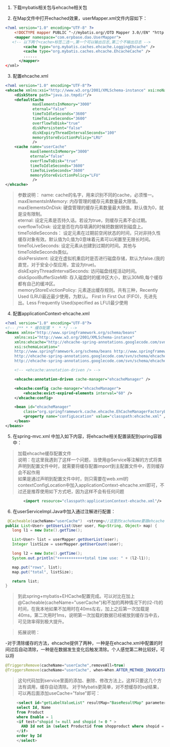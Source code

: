 1. 下载mybatis相关包与ehcache相关包

2. 在Map文件中打开echached效果，userMapper.xml文件内容如下：
```xml
<?xml version="1.0" encoding="UTF-8" ?>  
    <!DOCTYPE mapper PUBLIC "-//mybatis.org//DTD Mapper 3.0//EN" "http://mybatis.org/dtd/mybatis-3-mapper.dtd" >  
    <mapper namespace="com.erpbase.dao.UserMapper">  
   <!-- 以下两个<cache>标签二选一,第一个可以输出日志,第二个不输出日志 -->  
        <cache type="org.mybatis.caches.ehcache.LoggingEhcache" />  
        <cache type="org.mybatis.caches.ehcache.EhcacheCache" />  
        ......  
      </mapper>
</xml>
```

3. 配置ehcache.xml

```xml
<?xml version="1.0" encoding="UTF-8"?>    
<ehcache xmlns:xsi="http://www.w3.org/2001/XMLSchema-instance" xsi:noNamespaceSchemaLocation="http://ehcache.org/ehcache.xsd">  
    <diskStore path="java.io.tmpdir"/>   
    <defaultCache      
            maxElementsInMemory="3000"      
            eternal="false"      
            timeToIdleSeconds="3600"      
            timeToLiveSeconds="3600"      
            overflowToDisk="true"      
            diskPersistent="false"      
            diskExpiryThreadIntervalSeconds="100"      
            memoryStoreEvictionPolicy="LRU"      
            />      
    <cache name="userCache"      
           maxElementsInMemory="3000"      
           eternal="false"      
           overflowToDisk="true"      
           timeToIdleSeconds="3600"      
           timeToLiveSeconds="3600"      
           memoryStoreEvictionPolicy="LFU"      
            />    
</ehcache>
```

   >参数说明：
   name: cache的名字，用来识别不同的cache，必须惟一。   
   maxElementsInMemory: 内存管理的缓存元素数量最大限值。   
   maxElementsOnDisk: 硬盘管理的缓存元素数量最大限值。默认值为0，就是没有限制。   
   eternal: 设定元素是否持久话。若设为true，则缓存元素不会过期。   
   overflowToDisk: 设定是否在内存填满的时候把数据转到磁盘上。
   timeToIdleSeconds： 设定元素在过期前空闲状态的时间，只对非持久性缓存对象有效。默认值为0,值为0意味着元素可以闲置至无限长时间。   
   timeToLiveSeconds: 设定元素从创建到过期的时间。其他与timeToIdleSeconds类似。   
   diskPersistent: 设定在虚拟机重启时是否进行磁盘存储，默认为false.(我的直觉，对于安全小型应用，宜设为true)。   
   diskExpiryThreadIntervalSeconds: 访问磁盘线程活动时间。   
   diskSpoolBufferSizeMB: 存入磁盘时的缓冲区大小，默认30MB,每个缓存都有自己的缓冲区。   
   memoryStoreEvictionPolicy: 元素逐出缓存规则。共有三种，Recently Used (LRU)最近最少使用，为默认。 First In First Out (FIFO)，先进先出。Less Frequently Used(specified as LFU)最少使用

4. 配置applicationContext-ehcache.xml

```xml
<?xml version="1.0" encoding="UTF-8"?>  
<!-- /** * * 缓存配置 *  * */ -->  
<beans xmlns="http://www.springframework.org/schema/beans"  
    xmlns:xsi="http://www.w3.org/2001/XMLSchema-instance"  
    xmlns:ehcache="http://ehcache-spring-annotations.googlecode.com/svn/schema/ehcache-spring"  
    xsi:schemaLocation="      
    http://www.springframework.org/schema/beans http://www.springframework.org/schema/beans/spring-beans-3.0.xsd      
    http://ehcache-spring-annotations.googlecode.com/svn/schema/ehcache-spring    
    http://ehcache-spring-annotations.googlecode.com/svn/schema/ehcache-spring/ehcache-spring-1.1.xsd">  

    <!-- <ehcache:annotation-driven /> -->  

    <ehcache:annotation-driven cache-manager="ehcacheManager" />  

    <ehcache:config cache-manager="ehcacheManager">  
        <ehcache:evict-expired-elements interval="60" />  
    </ehcache:config>  

    <bean id="ehcacheManager"  
        class="org.springframework.cache.ehcache.EhCacheManagerFactoryBean">  
        <property name="configLocation" value="classpath:ehcache.xml" />  
    </bean>  
</beans>
```

5. 在spring-mvc.xml 中加入如下内容，将ehcache相关配置装配到spring容器中：

>加载ehcache缓存配置文件     
说明：在这里我遇到了这样一个问题，当使用@Service等注解的方式将类声明到配置文件中时，就需要将缓存配置import到主配置文件中，否则缓存会不起作用    
如果是通过<bean>声明到配置文件中时，则只需要在web.xml的contextConfigLocation中加入applicationContext-ehcache.xml即可，不过还是推荐使用如下方式吧，因为这样不会有任何问题

``` xml
        <import resource="classpath:applicationContext-ehcache.xml"/>  
```

6. 在userServiceImpl.Java中加入通过注解进行配置：

```java
 @Cacheable(cacheName="userCache")  <strong>//这里的cacheName要跟ehcache.xml中保持一致</strong>  
public List<User> getUserList(User user, Map<String, Object> map) {  
   long l1 = new Date().getTime();  

   List<User> list = userMapper.getUserList(user);  
   Integer listSize = userMapper.getUserCount(user);  

   long l2 = new Date().getTime();  
   System.out.println("++++++++++++total time use: " + (l2-l1));  

   map.put("rows", list);  
   map.put("total", listSize);  

   return list;  
}  
```


> 到此spring+mybatis+EHCache配置完成。可以对比在加上@Cacheable(cacheName="userCache")和不加的两种情况下的(l2-l1)的时间，在我本地如果不加用时在40ms左右，加上之后第一次加载是40ms，第二次用时1ms，说明第一次加载的数据已经被放到缓存当中去，可见效率得到极大提升。

 > 拓展说明：

-对于清除缓存的方法，ehcache提供了两种，一种是在ehcache.xml中配置的时间过后自动清除，一种是在数据发生变化后触发清除。个人感觉第二种比较好。可以将

```java
@TriggersRemove(cacheName="userCache",removeAll=true)
@TriggersRemove(cacheName="userCache", when=When.AFTER_METHOD_INVOCATION, removeAll=true)
```

> 这句代码加到service里面的添加、删除、修改方法上。这样只要这几个方法有调用，缓存自动清除。
 对于Mybatis更简单，对不想缓存的sql结果，可以再后面添加useCache="false"即可：

```sql
     <select id="getLabelValueList" resultMap="BaseResultMap" parameterType="com.Product" useCache="false">  
     select Id, Name  
     from Product  
     where Enable = 1  
     <if test="shopid != null and shopid != 0 " >  
       AND Id not in (select Productid from shopproduct where shopid = #{shopid})   
     </if>  
     order by Id  
     </select>  
```
